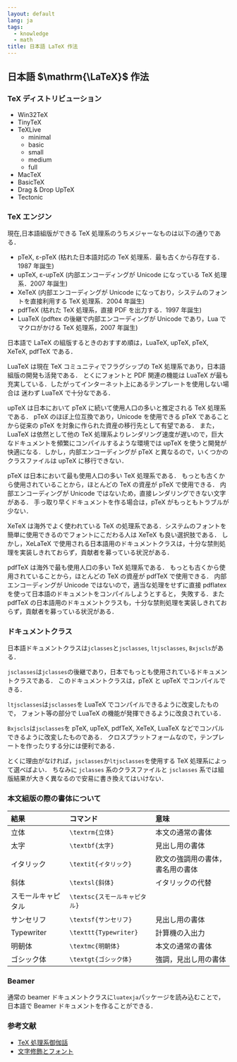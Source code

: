 ```yaml
---
layout: default
lang: ja
tags:
  - knowledge
  - math
title: 日本語 LaTeX 作法
---
```


## 日本語 $\mathrm{\LaTeX}$ 作法

### TeX ディストリビューション

- Win32TeX
- TinyTeX
- TeXLive
  - minimal
  - basic
  - small
  - medium
  - full
- MacTeX
- BasicTeX
- Drag & Drop UpTeX
- Tectonic

### TeX エンジン

現在,日本語組版ができる TeX 処理系のうちメジャーなものは以下の通りである．

- pTeX, ε-pTeX (枯れた日本語対応の TeX 処理系．最も古くから存在する．1987 年誕生)
- upTeX, ε-upTeX (内部エンコーディングが Unicode になっている TeX 処理系．2007 年誕生)
- XeTeX (内部エンコーディングが Unicode になっており，システムのフォントを直接利用する TeX 処理系．2004 年誕生)
- pdfTeX (枯れた TeX 処理系，直接 PDF を出力する．1997 年誕生)
- LuaTeX (pdftex の後継で内部エンコーディングが Unicode であり，Lua でマクロがかける TeX 処理系，2007 年誕生)

日本語で LaTeX の組版するときのおすすめ順は，LuaTeX, upTeX, pTeX, XeTeX, pdfTeX である．

LuaTeX は現在 TeX コミュニティでフラグシップの TeX 処理系であり，日本語組版の開発も活発である．
とくにフォントと PDF 関連の機能は LuaTeX が最も充実している．したがってインターネット上にあるテンプレートを使用しない場合は
迷わず LuaTeX で十分なである．

upTeX は日本において pTeX に続いて使用人口の多いと推定される TeX 処理系である．
pTeX のほぼ上位互換であり，Unicode を使用できる pTeX であることから従来の pTeX を対象に作られた資産の移行先として有望である．
また，LuaTeX は依然として他の TeX 処理系よりレンダリング速度が遅いので，巨大なドキュメントを頻繁にコンパイルするような環境では
upTeX を使うと開発が快適になる．しかし，内部エンコーディングが pTeX と異なるので，いくつかのクラスファイルは
upTeX に移行できない．

pTeX は日本において最も使用人口の多い TeX 処理系である．
もっとも古くから使用されていることから，ほとんどの TeX の資産が pTeX で使用できる．
内部エンコーディングが Unicode ではないため，直接レンダリングできない文字がある．
手っ取り早くドキュメントを作る場合は，pTeX がもっともトラブルが少ない．

XeTeX は海外でよく使われている TeX の処理系である．システムのフォントを簡単に使用できるのでフォントにこだわる人は XeTeX も良い選択肢である．
しかし，XeLaTeX で使用される日本語用のドキュメントクラスは，十分な禁則処理を実装しきれておらず，貢献者を募っている状況がある．

pdfTeX は海外で最も使用人口の多い TeX 処理系である．
もっとも古くから使用されていることから，ほとんどの TeX の資産が pdfTeX で使用できる．
内部エンコーディングが Unicode ではないので，適当な処理をせずに直接 pdflatex を使って日本語のドキュメントをコンパイルしようとすると，
失敗する．また pdfTeX の日本語用のドキュメントクラスも，十分な禁則処理を実装しきれておらず，貢献者を募っている状況がある．

### ドキュメントクラス

日本語ドキュメントクラスは`jclasses`と`jsclasses`, `ltjsclasses`, `Bxjscls`がある．

`jsclasses`は`jclasses`の後継であり，日本でもっとも使用されているドキュメントクラスである．
このドキュメントクラスは，pTeX と upTeX でコンパイルできる．

`ltjsclasses`は`jsclasses`を LuaTeX でコンパイルできるように改変したもので，
フォント等の部分で LuaTeX の機能が発揮できるように改良されている．

`Bxjscls`は`jsclasses`を pTeX, upTeX, pdfTeX, XeTeX, LuaTeX などでコンパルできるように改変したものである． クロスプラットフォームなので，テンプレートを作ったりする分には便利である．

とくに理由がなければ，`jsclasses`か`ltjsclasses`を使用する TeX 処理系によって選べばよい．
ちなみに `jclasses` 系のクラスファイルと `jsclasses` 系では組版結果が大きく異なるので安易に書き換えてはいけない．

### 本文組版の際の書体について

| 結果 | コマンド | 意味 |
|:-----|:-------|:----|
| 立体 | `\textrm{立体}` | 本文の通常の書体 |
| 太字 | `\textbf{太字}` | 見出し用の書体 |
| イタリック | `\textit{イタリック}` | 欧文の強調用の書体，書名用の書体 |
| 斜体 | `\textsl{斜体}` | イタリックの代替 |
| スモールキャピタル | `\textsc{スモールキャピタル}` | 
| サンセリフ | `\textsf{サンセリフ}` | 見出し用の書体 |
| Typewriter | `\texttt{Typewriter}` | 計算機の入出力 |
| 明朝体 | `\textmc{明朝体}` | 本文の通常の書体 |
| ゴシック体 | `\textgt{ゴシック体}` | 強調，見出し用の書体 |

### Beamer

通常の beamer ドキュメントクラスに`luatexja`パッケージを読み込むことで，日本語で Beamer ドキュメントを作ることができる．

### 参考文献
- [TeX 処理系御伽話](https://web.archive.org/web/20190521132203/https://qiita.com/yyu/items/6404656f822ce14db935)
- [文字修飾とフォント](https://hwb.ecc.u-tokyo.ac.jp/wp/applications-2/latex/font-2/)
